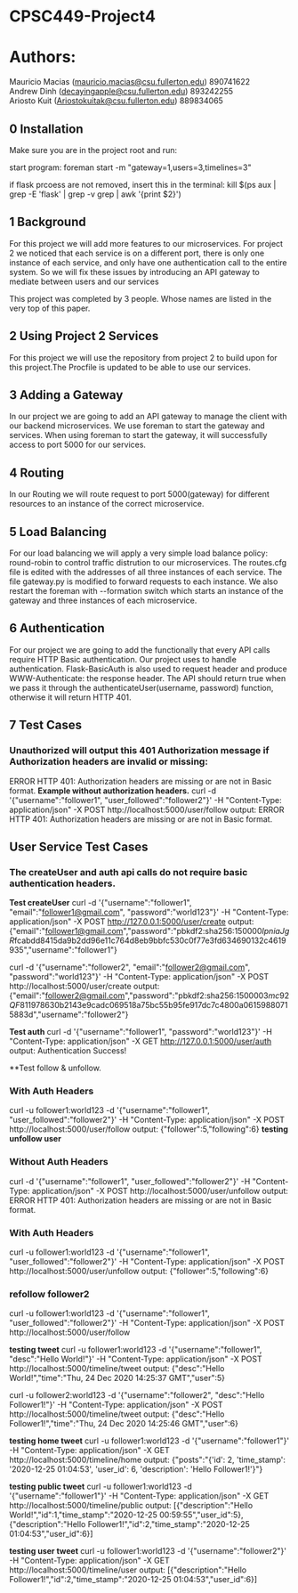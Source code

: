 # CPSC449-Project4
# Authors: 
Mauricio Macias (mauricio.macias@csu.fullerton.edu) 890741622 <br/>
Andrew Dinh	(decayingapple@csu.fullerton.edu) 893242255 <br/>
Ariosto Kuit 	(Ariostokuitak@csu.fullerton.edu) 889834065 <br/>

## 0 Installation
Make sure you are in the project root and run:

start program:
foreman start -m "gateway=1,users=3,timelines=3"

if flask prcoess are not removed, insert this in the terminal:
kill $(ps aux | grep -E 'flask' | grep -v grep | awk '{print $2}')

## 1 Background 

For this project we will add more features to our microservices. For project 2 we noticed that each service is on a different port, there is only one instance of each service, and only have one authentication call to the entire system. So we will fix these issues by introducing an API gateway to mediate between users and our services

This project was completed by 3 people. Whose names are listed in the very top of this paper.

## 2 Using Project 2 Services

For this project we will use the repository from project 2 to build upon for this project.The Procfile is updated to be able to use our services.

## 3 Adding a Gateway 

In our project we are going to add an API gateway to manage the client with our backend microservices. We use foreman to start the gateway and services. When using foreman to start the gateway, it will successfully access to port 5000 for our services.

## 4 Routing

In our Routing we will route request to port 5000(gateway) for different resources to an instance of the correct microservice. 

## 5 Load Balancing
For our load balancing we will apply a very simple load balance policy: round-robin to control traffic distrution to our microservices. The routes.cfg file is edited with the addresses of all three instances of each service. The file gateway.py is modified to forward requests to each instance. We also restart the foreman with --formation switch which starts an instance of the gateway and three instances of each microservice.

## 6 Authentication
For our project we are going to add the functionally that every API calls require HTTP Basic authentication. Our project uses to handle authentication. Flask-BasicAuth is also used to request header and produce WWW-Authenticate: the response header. The API should return true when we pass it through the authenticateUser(username, password) function, otherwise it will return HTTP 401.

## 7 Test Cases
### Unauthorized will output this 401 Authorization message if Authorization headers are invalid or missing:
ERROR HTTP 401: Authorization headers are missing or are not in Basic format.
**Example without authorization headers.**
curl -d '{"username":"follower1", "user_followed":"follower2"}' -H "Content-Type: application/json" -X POST http://localhost:5000/user/follow
output: ERROR HTTP 401: Authorization headers are missing or are not in Basic format.

## User Service Test Cases
### The createUser and auth api calls do not require basic authentication headers.
**Test createUser**
curl -d '{"username":"follower1", "email":"follower1@gmail.com", "password":"world123"}' -H "Content-Type: application/json" -X POST http://127.0.0.1:5000/user/create
output: {"email":"follower1@gmail.com","password":"pbkdf2:sha256:150000$IpniaJgR$fcabdd8415da9b2dd96e11c764d8eb9bbfc530c0f77e3fd634690132c4619935","username":"follower1"}

curl -d '{"username":"follower2", "email":"follower2@gmail.com", "password":"world123"}' -H "Content-Type: application/json" -X POST http://localhost:5000/user/create
output: {"email":"follower2@gmail.com","password":"pbkdf2:sha256:150000$3mc92QF8$11978630b2143e9cadc069518a75bc55b95fe917dc7c4800a06159880715883d","username":"follower2"}

**Test auth**
curl -d '{"username":"follower1", "password":"world123"}' -H "Content-Type: application/json" -X GET http://127.0.0.1:5000/user/auth
output: Authentication Success!

**Test follow & unfollow.
### With Auth Headers
curl -u follower1:world123 -d '{"username":"follower1", "user_followed":"follower2"}' -H "Content-Type: application/json" -X POST http://localhost:5000/user/follow
output: {"follower":5,"following":6}
**testing unfollow user**
### Without Auth Headers
curl -d '{"username":"follower1", "user_followed":"follower2"}' -H "Content-Type: application/json" -X POST http://localhost:5000/user/unfollow
output: ERROR HTTP 401: Authorization headers are missing or are not in Basic format.

### With Auth Headers
curl -u follower1:world123 -d '{"username":"follower1", "user_followed":"follower2"}' -H "Content-Type: application/json" -X POST http://localhost:5000/user/unfollow
output: {"follower":5,"following":6}

### refollow follower2
curl -u follower1:world123 -d '{"username":"follower1", "user_followed":"follower2"}' -H "Content-Type: application/json" -X POST http://localhost:5000/user/follow

**testing tweet**
curl -u follower1:world123 -d '{"username":"follower1", "desc":"Hello World!"}' -H "Content-Type: application/json" -X POST http://localhost:5000/timeline/tweet
output: {"desc":"Hello World!","time":"Thu, 24 Dec 2020 14:25:37 GMT","user":5}

curl -u follower2:world123 -d '{"username":"follower2", "desc":"Hello Follower1!"}' -H "Content-Type: application/json" -X POST http://localhost:5000/timeline/tweet
output: {"desc":"Hello Follower1!","time":"Thu, 24 Dec 2020 14:25:46 GMT","user":6}

**testing home tweet**
curl -u follower1:world123 -d '{"username":"follower1"}' -H "Content-Type: application/json" -X GET http://localhost:5000/timeline/home
output: {"posts":"{'id': 2, 'time_stamp': '2020-12-25 01:04:53', 'user_id': 6, 'description': 'Hello Follower1!'}"}

**testing public tweet**
curl -u follower1:world123 -d '{"username":"follower1"}' -H "Content-Type: application/json" -X GET http://localhost:5000/timeline/public
output: [{"description":"Hello World!","id":1,"time_stamp":"2020-12-25 00:59:55","user_id":5},{"description":"Hello Follower1!","id":2,"time_stamp":"2020-12-25 01:04:53","user_id":6}]

**testing user tweet**
curl -u follower1:world123 -d '{"username":"follower2"}' -H "Content-Type: application/json" -X GET http://localhost:5000/timeline/user
output: [{"description":"Hello Follower1!","id":2,"time_stamp":"2020-12-25 01:04:53","user_id":6}]
